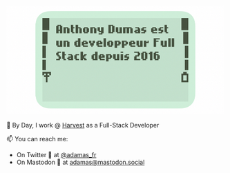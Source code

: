 ![Hi page from my Nokia 3310](https://raw.githubusercontent.com/AdamasFR/AdamasFR/master/IMG_4172DFF3163C-1.jpeg)

💼 By Day, I work @ [Harvest](//www.harvest.fr) as a Full-Stack Developer

📫 You can reach me:
- On Twitter 🦜 at [@adamas_fr](https://twitter.com/adamas_fr)
- On Mastodon 🐘 at adamas@mastodon.social
